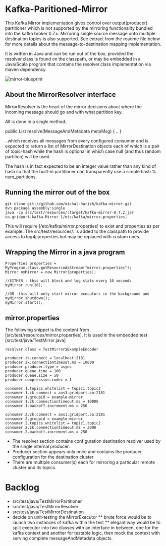 Kafka-Paritioned-Mirror
=======================

This Kafka Mirror implementation gives control over output(producer) partitioner which is not supported by the mirroring functionality bundled into the kafka broker 0.7.x. Mirroring single source message onto multiple destination topics is also supported. See extract from the readme file below for more details about the message-to-destination mapping implementation.

It is written in Java and can be run out of the box, provided the resolver.class is found on the classpath, or may be embedded in a Java/Scala program that contains the resolver.class implementation via maven dependency.

![mirror-blueprint](https://raw.github.com/michal-harish/kafka-mirror/master/doc/mirror-blueprint.svg)

About the MirrorResolver interface
----------------------------------

MirrorResolver is the heart of the mirror decisions about where the incoming message
should go and with what partition key. 

All is done in a single method..

public List<MirrorDestination> resolve(MessageAndMetadata<Message> metaMsg) { .. }

..which receives all messages from every configured consumer and is expected to
return a list of MirrorDestination objects each of which is a pair of topic-hash
while the hash is optional in which case null (and thus random partition) will be used.

The hash is in fact expected to be an integer value rather than any kind of hash 
so that the built-in partitioner can transparently use a simple hash % num_partitions. 

Running the mirror out of the box
----------------------------------

    git clone git://github.com/michal-harish/kafka-mirror.git
    mvn package assembly:single    
    java -cp src/test/resources/:target/kafka-mirror-0.7.2.jar co.gridport.kafka.Mirror [/etc/kafka/mirror.properties]

This will require [/etc/kafka/mirror.properties] to exist and properties as per example.
The src/test/resources/: is added to the classpath to provide access to log4j.properties
but may be replaced with custom ones. 

Wrapping the Mirror in a java program
-------------------------------------

    Properties properties = MyProgram.class.getResourceAsStream("mirror.properties");
    Mirror myMirror = new Mirror(properties);

    //EITHER - this will block and log stats every 10 seconds
    myMirror.run(10); 

    //OR -this will only start mirror executors in the background and myMirror.shutdown();
    myMirror.start(); 

mirror.properties
-----------------

The following snippet is the content from [src/test/resources/mirror.properties].
It is used in the embedded test [src/test/java/TestMirror.java] 

    resolver.class = TestMirror$ExampleEncoder
    
    producer.zk.connect = localhost:2181
    producer.zk.connectiontimeout.ms = 10000
    producer.producer.type = async
    producer.queue.time = 100
    producer.queue.size = 50
    producer.compression.codec = 1

    consumer.1.topics.whitelist = topic1,topic2
    consumer.1.zk.connect = aos3.gridport.co:2181
    consumer.1.groupid = example-mirror
    consumer.1.zk.connectiontimeout.ms = 10000
    consumer.1.backoff.increment.ms = 250
		
    consumer.2.zk.connect = aos1.gridport.co:2181
    consumer.2.groupid = example-mirror
    consumer.2.topics.whitelist = topic1,topic2   
    consumer.2.zk.connectiontimeout.ms = 3000
    consumer.2.backoff.increment.ms = 250


 * The resolver section contains configuration destination resolver used by the single internal producer.
 * Producer section appears only once and contains the producer configuration for the destination cluster
 * There are multiple consumer(s) each for mirroring a particular remote cluster and its topics.


    
Backlog
=======

 * src/test/java/TestMirrorPartitioner
 * src/test/java/TestMirrorResolver
 * src/test/java/TestMirrorDestination
 * decide on unit-testing the MirrorExecutor
 ** brute force would be to launch two instances of kafka within the test
 ** elegant way would be to split executor into two classes with an interface in between, 
    one for the kafka context and another for testable logic, then mock the context with
    serving complete messageAndMetadata objects.


